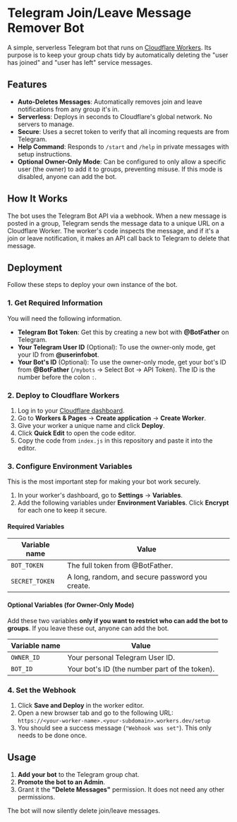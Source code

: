 # Telegram Join/Leave Message Remover Bot

A simple, serverless Telegram bot that runs on [Cloudflare Workers](https://workers.cloudflare.com/). Its purpose is to keep your group chats tidy by automatically deleting the "user has joined" and "user has left" service messages.

## Features

- **Auto-Deletes Messages**: Automatically removes join and leave notifications from any group it's in.
- **Serverless**: Deploys in seconds to Cloudflare's global network. No servers to manage.
- **Secure**: Uses a secret token to verify that all incoming requests are from Telegram.
- **Help Command**: Responds to `/start` and `/help` in private messages with setup instructions.
- **Optional Owner-Only Mode**: Can be configured to only allow a specific user (the owner) to add it to groups, preventing misuse. If this mode is disabled, anyone can add the bot.

## How It Works

The bot uses the Telegram Bot API via a webhook. When a new message is posted in a group, Telegram sends the message data to a unique URL on a Cloudflare Worker. The worker's code inspects the message, and if it's a join or leave notification, it makes an API call back to Telegram to delete that message.

## Deployment

Follow these steps to deploy your own instance of the bot.

### 1. Get Required Information

You will need the following information.

- **Telegram Bot Token**: Get this by creating a new bot with **@BotFather** on Telegram.
- **Your Telegram User ID** (Optional): To use the owner-only mode, get your ID from **@userinfobot**.
- **Your Bot's ID** (Optional): To use the owner-only mode, get your bot's ID from **@BotFather** (`/mybots` -> Select Bot -> API Token). The ID is the number before the colon `:`.

### 2. Deploy to Cloudflare Workers

1. Log in to your [Cloudflare dashboard](https://dash.cloudflare.com).
2. Go to **Workers & Pages** -> **Create application** -> **Create Worker**.
3. Give your worker a unique name and click **Deploy**.
4. Click **Quick Edit** to open the code editor.
5. Copy the code from `index.js` in this repository and paste it into the editor.

### 3. Configure Environment Variables

This is the most important step for making your bot work securely.

1. In your worker's dashboard, go to **Settings** -> **Variables**.
2. Add the following variables under **Environment Variables**. Click **Encrypt** for each one to keep it secure.

#### Required Variables

| Variable name    | Value                              |
|------------------|------------------------------------|
| `BOT_TOKEN`      | The full token from @BotFather.    |
| `SECRET_TOKEN`   | A long, random, and secure password you create. |

#### Optional Variables (for Owner-Only Mode)

Add these two variables **only if you want to restrict who can add the bot to groups**. If you leave these out, anyone can add the bot.

| Variable name | Value                     |
|---------------|---------------------------|
| `OWNER_ID`    | Your personal Telegram User ID. |
| `BOT_ID`      | Your bot's ID (the number part of the token). |

### 4. Set the Webhook

1. Click **Save and Deploy** in the worker editor.
2. Open a new browser tab and go to the following URL:  
   `https://<your-worker-name>.<your-subdomain>.workers.dev/setup`
3. You should see a success message (`"Webhook was set"`). This only needs to be done once.

## Usage

1. **Add your bot** to the Telegram group chat.
2. **Promote the bot to an Admin**.
3. Grant it the **"Delete Messages"** permission. It does not need any other permissions.

The bot will now silently delete join/leave messages.
